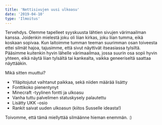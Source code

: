 ```yaml
---
title: 'Nettisivujen uusi ulkoasu'
date: '2019-04-10'
type: 'Ilmoitus'
---
```


Tervehdys.
Olemme tapelleet syyskuusta lähtien sivujen värimaailman kanssa. Joidenkin mielestä joku oli liian kirkas, joku liian tumma, eikä koskaan sopivaa. Kun laitoimme tumman teeman suurimman osan toiveesta ettei silmät hajoa, tajusimme, että sivut näyttivät itseasiassa tylsiltä. Pääsimme kuitenkin hyvin lähelle värimaailmaa, jossa suurin osa sopii hyvin yhteen, eikä näytä liian tylsältä tai kankealta, vaikka geneeriseltä saattaa näyttääkin.

Mikä sitten muuttui?

-   Ylläpitojutut vaihtanut paikkaa, sekä niiden määrää lisätty
-   Fonttikoko pienentynyt
-   Minecraft -tyylinen fontti ja ulkoasu
-   Vanha tuttu palvelimen statuskysely palautettu
-   Lisätty UKK -osio
-   Rankit saivat uuden ulkoasun (kiitos Susselle ideasta!)

Toivomme, että tämä miellyttää silmäänne hieman enemmän. :)
